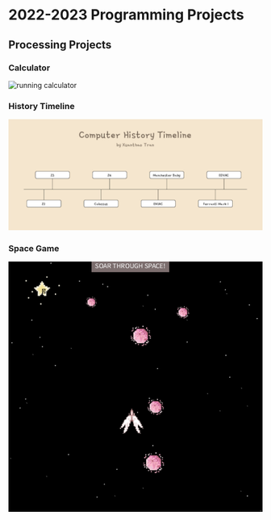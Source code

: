# 2022-2023 Programming Projects

## Processing Projects
 
### Calculator
![running calculator](https://github.com/XuanthaoT/ProgrammingPortfolio/blob/main/images/calc.png|width=60?raw=true)

### History Timeline
![running timeline](https://github.com/XuanthaoT/ProgrammingPortfolio/blob/main/images/timeline.png?raw=true)

### Space Game 
![running space](https://github.com/XuanthaoT/ProgrammingPortfolio/blob/main/images/space.png?raw=true)
